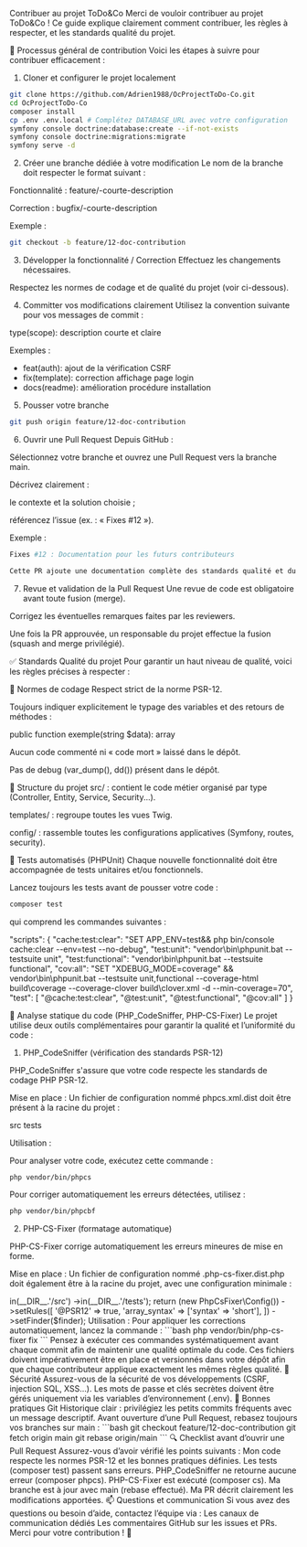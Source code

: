 Contribuer au projet ToDo&Co
Merci de vouloir contribuer au projet ToDo&Co ! Ce guide explique clairement comment contribuer, les règles à respecter, et les standards qualité du projet.

🚀 Processus général de contribution
Voici les étapes à suivre pour contribuer efficacement :

1. Cloner et configurer le projet localement

```bash
git clone https://github.com/Adrien1988/OcProjectToDo-Co.git
cd OcProjectToDo-Co
composer install
cp .env .env.local # Complétez DATABASE_URL avec votre configuration
symfony console doctrine:database:create --if-not-exists
symfony console doctrine:migrations:migrate
symfony serve -d
```

2. Créer une branche dédiée à votre modification
Le nom de la branche doit respecter le format suivant :

Fonctionnalité : feature/<numero-issue>-courte-description

Correction : bugfix/<numero-issue>-courte-description

Exemple :

```bash
git checkout -b feature/12-doc-contribution
```

3. Développer la fonctionnalité / Correction
Effectuez les changements nécessaires.

Respectez les normes de codage et de qualité du projet (voir ci-dessous).

4. Committer vos modifications clairement
Utilisez la convention suivante pour vos messages de commit :

type(scope): description courte et claire

Exemples :
- feat(auth): ajout de la vérification CSRF
- fix(template): correction affichage page login
- docs(readme): amélioration procédure installation

5. Pousser votre branche

```bash
git push origin feature/12-doc-contribution
```

6. Ouvrir une Pull Request
Depuis GitHub :

Sélectionnez votre branche et ouvrez une Pull Request vers la branche main.

Décrivez clairement :

le contexte et la solution choisie ;

référencez l’issue (ex. : « Fixes #12 »).

Exemple :

```bash
Fixes #12 : Documentation pour les futurs contributeurs

Cette PR ajoute une documentation complète des standards qualité et du processus de contribution pour faciliter l’intégration des nouveaux contributeurs.

```

7. Revue et validation de la Pull Request
Une revue de code est obligatoire avant toute fusion (merge).

Corrigez les éventuelles remarques faites par les reviewers.

Une fois la PR approuvée, un responsable du projet effectue la fusion (squash and merge privilégié).

✅ Standards Qualité du projet
Pour garantir un haut niveau de qualité, voici les règles précises à respecter :

📌 Normes de codage
Respect strict de la norme PSR-12.

Toujours indiquer explicitement le typage des variables et des retours de méthodes :

public function exemple(string $data): array

Aucun code commenté ni « code mort » laissé dans le dépôt.

Pas de debug (var_dump(), dd()) présent dans le dépôt.

📌 Structure du projet
src/ : contient le code métier organisé par type (Controller, Entity, Service, Security...).

templates/ : regroupe toutes les vues Twig.

config/ : rassemble toutes les configurations applicatives (Symfony, routes, security).

📌 Tests automatisés (PHPUnit)
Chaque nouvelle fonctionnalité doit être accompagnée de tests unitaires et/ou fonctionnels.

Lancez toujours les tests avant de pousser votre code :

```bash
composer test
```

qui comprend les commandes suivantes : 

"scripts": {
    "cache:test:clear": "SET APP_ENV=test&& php bin/console cache:clear --env=test --no-debug",
    "test:unit":        "vendor\\bin\\phpunit.bat --testsuite unit",
    "test:functional":  "vendor\\bin\\phpunit.bat --testsuite functional",
    "cov:all":          "SET \"XDEBUG_MODE=coverage\" && vendor\\bin\\phpunit.bat --testsuite unit,functional --coverage-html build\\coverage --coverage-clover build\\clover.xml -d --min-coverage=70",
    "test": [
      "@cache:test:clear",
      "@test:unit",
      "@test:functional",
      "@cov:all"
    ]
  }

  📌 Analyse statique du code (PHP_CodeSniffer, PHP-CS-Fixer)
Le projet utilise deux outils complémentaires pour garantir la qualité et l’uniformité du code :

1. PHP_CodeSniffer (vérification des standards PSR-12)

PHP_CodeSniffer s'assure que votre code respecte les standards de codage PHP PSR-12.

Mise en place :
Un fichier de configuration nommé phpcs.xml.dist doit être présent à la racine du projet :

<?xml version="1.0"?>
<ruleset name="ToDoCo">
    <rule ref="PSR12"/>
    <file>src</file>
    <file>tests</file>
</ruleset>

Utilisation :

Pour analyser votre code, exécutez cette commande :

```bash
php vendor/bin/phpcs
```
Pour corriger automatiquement les erreurs détectées, utilisez :

```bash
php vendor/bin/phpcbf
```

2. PHP-CS-Fixer (formatage automatique)

PHP-CS-Fixer corrige automatiquement les erreurs mineures de mise en forme.

Mise en place :
Un fichier de configuration nommé .php-cs-fixer.dist.php doit également être à la racine du projet, avec une configuration minimale :

<?php

$finder = PhpCsFixer\Finder::create()
    ->in(__DIR__.'/src')
    ->in(__DIR__.'/tests');

return (new PhpCsFixer\Config())
    ->setRules([
        '@PSR12' => true,
        'array_syntax' => ['syntax' => 'short'],
    ])
    ->setFinder($finder);

Utilisation :

Pour appliquer les corrections automatiquement, lancez la commande :

```bash
php vendor/bin/php-cs-fixer fix
```
Pensez à exécuter ces commandes systématiquement avant chaque commit afin de maintenir une qualité optimale du code.

Ces fichiers doivent impérativement être en place et versionnés dans votre dépôt afin que chaque contributeur applique exactement les mêmes règles qualité.

📌 Sécurité
Assurez-vous de la sécurité de vos développements (CSRF, injection SQL, XSS...).

Les mots de passe et clés secrètes doivent être gérés uniquement via les variables d’environnement (.env).

📌 Bonnes pratiques Git
Historique clair : privilégiez les petits commits fréquents avec un message descriptif.

Avant ouverture d’une Pull Request, rebasez toujours vos branches sur main :

```bash
git checkout feature/12-doc-contribution
git fetch origin main
git rebase origin/main
```

🔍 Checklist avant d’ouvrir une Pull Request
Assurez-vous d’avoir vérifié les points suivants :

 Mon code respecte les normes PSR-12 et les bonnes pratiques définies.

 Les tests (composer test) passent sans erreurs.

 PHP_CodeSniffer ne retourne aucune erreur (composer phpcs).

 PHP-CS-Fixer est exécuté (composer cs).

 Ma branche est à jour avec main (rebase effectué).

 Ma PR décrit clairement les modifications apportées.

📫 Questions et communication
Si vous avez des questions ou besoin d’aide, contactez l’équipe via :

Les canaux de communication dédiés

Les commentaires GitHub sur les issues et PRs.

Merci pour votre contribution ! 🎉